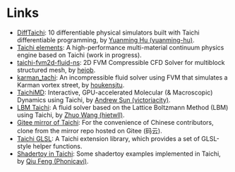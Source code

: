# Links

- [DiffTaichi](https://github.com/taichi-dev/difftaichi): 10 differentiable physical simulators built with Taichi differentiable programming, by [Yuanming Hu (yuanming-hu)](https://github.com/yuanming-hu).
- [Taichi elements](https://github.com/taichi-dev/taichi_elements): A high-performance multi-material continuum physics engine based on Taichi (work in progress).
- [taichi-fvm2d-fluid-ns](https://github.com/hejob/taichi-fvm2d-fluid-ns/): 2D FVM Compressible CFD Solver for multiblock structured mesh, by [hejob](https://github.com/hejob).
- [karman_tachi](https://github.com/houkensjtu/karman_taichi): An incompressible fluid solver using FVM that simulates a Karman vortex street, by [houkensjtu](https://github.com/houkensjtu).
- [TaichiMD](https://github.com/victoriacity/taichimd): Interactive, GPU-accelerated Molecular (& Macroscopic) Dynamics using Taichi, by [Andrew Sun (victoriacity)](https://github.com/victoriacity).
- [LBM Taichi](https://github.com/hietwll/LBM_Taichi): A fluid solver based on the Lattice Boltzmann Method (LBM) using Taichi, by [Zhuo Wang (hietwll)](https://github.com/hietwll).
- [Gitee mirror of Taichi](https://gitee.com/mirrors/Taichi): For the convenience of Chinese contributors, clone from the mirror repo hosted on Gitee (码云).
- [Taichi GLSL](https://github.com/taichi-dev/taichi_glsl): A Taichi extension library, which provides a set of GLSL-style helper functions.
- [Shadertoy in Taichi](https://github.com/Phonicavi/Shadertoy-taichi): Some shadertoy examples implemented in Taichi, by [Qiu Feng (Phonicavi)](https://github.com/Phonicavi).
